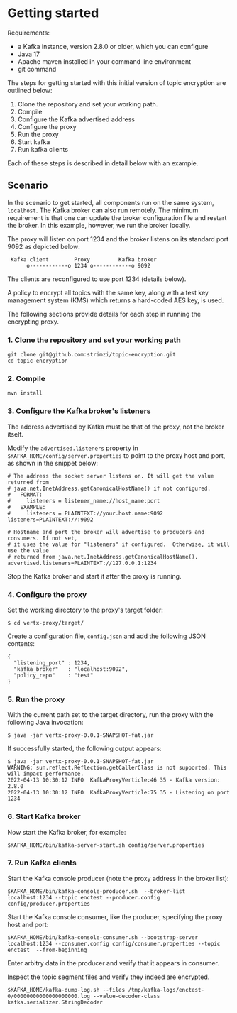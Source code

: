# Getting started

Requirements:
- a Kafka instance, version 2.8.0 or older, which you can configure
- Java 17
- Apache maven installed in your command line environment
- git command


The steps for getting started with this initial version of topic encryption are outlined below:
1. Clone the repository and set your working path.
2. Compile
3. Configure the Kafka advertised address
4. Configure the proxy
5. Run the proxy
6. Start kafka
7. Run kafka clients

Each of these steps is described in detail below with an example.

## Scenario

In the scenario to get started, all components run on the same system, `localhost`.  The Kafka broker can also run remotely. The minimum requirement is that one can update the broker configuration file and restart the broker. In this example, however, we run the broker locally.

The proxy will listen on port 1234 and the broker listens on its standard port 9092 as depicted below:

```
 Kafka client        Proxy         Kafka broker
      o------------o 1234 o------------o 9092
```

The clients are reconfigured to use port 1234 (details below).

A policy to encrypt all topics with the same key, along with a test key management system (KMS) which returns a hard-coded AES key, is used.

The following sections provide details for each step in running the encrypting proxy.

### 1. Clone the repository and set your working path
```
git clone git@github.com:strimzi/topic-encryption.git
cd topic-encryption
```

### 2. Compile

```
mvn install
```

### 3. Configure the Kafka broker's listeners
The address advertised by Kafka must be that of the proxy, not the broker itself.

Modify the `advertised.listeners` property in `$KAFKA_HOME/config/server.properties` to point to the proxy host and port, as shown in the snippet below:

```
# The address the socket server listens on. It will get the value returned from 
# java.net.InetAddress.getCanonicalHostName() if not configured.
#   FORMAT:
#     listeners = listener_name://host_name:port
#   EXAMPLE:
#     listeners = PLAINTEXT://your.host.name:9092
listeners=PLAINTEXT://:9092

# Hostname and port the broker will advertise to producers and consumers. If not set, 
# it uses the value for "listeners" if configured.  Otherwise, it will use the value
# returned from java.net.InetAddress.getCanonicalHostName().
advertised.listeners=PLAINTEXT://127.0.0.1:1234
```
Stop the Kafka broker and start it after the proxy is running.

### 4. Configure the proxy
Set the working directory to the proxy's target folder:
```
$ cd vertx-proxy/target/
```

Create a configuration file, `config.json` and add the following JSON contents:

```
{
  "listening_port" : 1234,
  "kafka_broker"   : "localhost:9092",
  "policy_repo"    : "test"
}
```
### 5. Run the proxy
With the current path set to the target directory, run the proxy with the following Java invocation:

```
$ java -jar vertx-proxy-0.0.1-SNAPSHOT-fat.jar
```

If successfully started, the following output appears:
```
$ java -jar vertx-proxy-0.0.1-SNAPSHOT-fat.jar
WARNING: sun.reflect.Reflection.getCallerClass is not supported. This will impact performance.
2022-04-13 10:30:12 INFO  KafkaProxyVerticle:46 35 - Kafka version: 2.8.0
2022-04-13 10:30:12 INFO  KafkaProxyVerticle:75 35 - Listening on port 1234
```

### 6. Start Kafka broker

Now start the Kafka broker, for example:
```
$KAFKA_HOME/bin/kafka-server-start.sh config/server.properties 
```

### 7. Run Kafka clients
Start the Kafka console producer (note the proxy address in the broker list):

```
$KAFKA_HOME/bin/kafka-console-producer.sh  --broker-list localhost:1234 --topic enctest --producer.config config/producer.properties 
```

Start the Kafka console consumer, like the producer, specifying the proxy host and port:
```
$KAFKA_HOME/bin/kafka-console-consumer.sh --bootstrap-server localhost:1234 --consumer.config config/consumer.properties --topic enctest  --from-beginning
```

Enter arbitry data in the producer and verify that it appears in consumer. 

Inspect the topic segment files and verify they indeed are encrypted.
```
$KAFKA_HOME/kafka-dump-log.sh --files /tmp/kafka-logs/enctest-0/00000000000000000000.log --value-decoder-class kafka.serializer.StringDecoder
```
